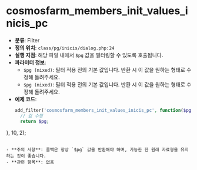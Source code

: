 # cosmosfarm_members_init_values_inicis_pc

- **분류**: Filter
- **정의 위치**: `class/pg/inicis/dialog.php:24`
- **실행 지점**: 해당 파일 내에서 `$pg` 값을 필터링할 수 있도록 호출됩니다.
- **파라미터 정보**:
  - `$pg (mixed)`: 필터 적용 전의 기본 값입니다. 반환 시 이 값을 원하는 형태로 수정해 돌려주세요.
  - `$pg (mixed)`: 필터 적용 전의 기본 값입니다. 반환 시 이 값을 원하는 형태로 수정해 돌려주세요.
- **예제 코드**:
  ```php
  add_filter('cosmosfarm_members_init_values_inicis_pc', function($pg, $pg) {
    // 값 수정
    return $pg;
}, 10, 2);
  ```

- **주의 사항**: 콜백은 항상 `$pg` 값을 반환해야 하며, 가능한 한 원래 자료형을 유지하는 것이 좋습니다.
- **관련 항목**: 없음
